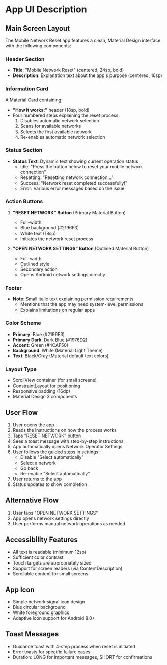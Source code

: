 # App UI Description

## Main Screen Layout

The Mobile Network Reset app features a clean, Material Design interface with the following components:

### Header Section
- **Title**: "Mobile Network Reset" (centered, 24sp, bold)
- **Description**: Explanation text about the app's purpose (centered, 16sp)

### Information Card
A Material Card containing:
- **"How it works:"** header (18sp, bold)
- Four numbered steps explaining the reset process:
  1. Disables automatic network selection
  2. Scans for available networks
  3. Selects the first available network
  4. Re-enables automatic network selection

### Status Section
- **Status Text**: Dynamic text showing current operation status
  - Idle: "Press the button below to reset your mobile network connection"
  - Resetting: "Resetting network connection..."
  - Success: "Network reset completed successfully!"
  - Error: Various error messages based on the issue

### Action Buttons
1. **"RESET NETWORK" Button** (Primary Material Button)
   - Full-width
   - Blue background (#2196F3)
   - White text (18sp)
   - Initiates the network reset process

2. **"OPEN NETWORK SETTINGS" Button** (Outlined Material Button)
   - Full-width
   - Outlined style
   - Secondary action
   - Opens Android network settings directly

### Footer
- **Note**: Small italic text explaining permission requirements
  - Mentions that the app may need system-level permissions
  - Explains limitations on regular apps

### Color Scheme
- **Primary**: Blue (#2196F3)
- **Primary Dark**: Dark Blue (#1976D2)
- **Accent**: Green (#4CAF50)
- **Background**: White (Material Light Theme)
- **Text**: Black/Gray (Material default text colors)

### Layout Type
- ScrollView container (for small screens)
- ConstraintLayout for positioning
- Responsive padding (16dp)
- Material Design 3 components

## User Flow

1. User opens the app
2. Reads the instructions on how the process works
3. Taps "RESET NETWORK" button
4. Sees a toast message with step-by-step instructions
5. App automatically opens Network Operator Settings
6. User follows the guided steps in settings:
   - Disable "Select automatically"
   - Select a network
   - Go back
   - Re-enable "Select automatically"
7. User returns to the app
8. Status updates to show completion

## Alternative Flow

1. User taps "OPEN NETWORK SETTINGS"
2. App opens network settings directly
3. User performs manual network operations as needed

## Accessibility Features
- All text is readable (minimum 12sp)
- Sufficient color contrast
- Touch targets are appropriately sized
- Support for screen readers (via ContentDescription)
- Scrollable content for small screens

## App Icon
- Simple network signal icon design
- Blue circular background
- White foreground graphics
- Adaptive icon support for Android 8.0+

## Toast Messages
- Guidance toast with 4-step process when reset is initiated
- Error toasts for specific failure cases
- Duration: LONG for important messages, SHORT for confirmations
